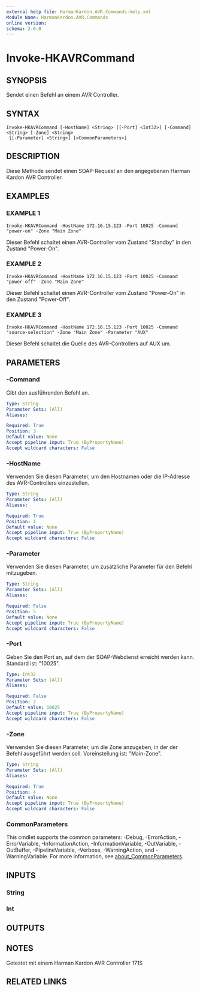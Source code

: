 ```yaml
---
external help file: HarmanKardon.AVR.Commands-help.xml
Module Name: HarmanKardon.AVR.Commands
online version:
schema: 2.0.0
---
```


# Invoke-HKAVRCommand

## SYNOPSIS
Sendet einen Befehl an einem AVR Controller.

## SYNTAX

```
Invoke-HKAVRCommand [-HostName] <String> [[-Port] <Int32>] [-Command] <String> [-Zone] <String>
 [[-Parameter] <String>] [<CommonParameters>]
```

## DESCRIPTION
Diese Methode sendet einen SOAP-Request an den angegebenen Harman Kardon AVR Controller.

## EXAMPLES

### EXAMPLE 1
```
Invoke-HKAVRCommand -HostName 172.16.15.123 -Port 10025 -Command "power-on" -Zone "Main Zone"
```

Dieser Befehl schaltet einen AVR-Controller vom Zustand "Standby" in den Zustand "Power-On".

### EXAMPLE 2
```
Invoke-HKAVRCommand -HostName 172.16.15.123 -Port 10025 -Command "power-off" -Zone "Main Zone"
```

Dieser Befehl schaltet einen AVR-Controller vom Zustand "Power-On" in den Zustand "Power-Off".

### EXAMPLE 3
```
Invoke-HKAVRCommand -HostName 172.16.15.123 -Port 10025 -Command "source-selection" -Zone "Main Zone" -Parameter "AUX"
```

Dieser Befehl schaltet die Quelle des AVR-Controllers auf AUX um.

## PARAMETERS

### -Command
Gibt den ausführenden Befehl an.

```yaml
Type: String
Parameter Sets: (All)
Aliases:

Required: True
Position: 3
Default value: None
Accept pipeline input: True (ByPropertyName)
Accept wildcard characters: False
```

### -HostName
Verwenden Sie diesen Parameter, um den Hostnamen oder die IP-Adresse des AVR-Controllers einzustellen.

```yaml
Type: String
Parameter Sets: (All)
Aliases:

Required: True
Position: 1
Default value: None
Accept pipeline input: True (ByPropertyName)
Accept wildcard characters: False
```

### -Parameter
Verwenden Sie diesen Parameter, um zusätzliche Parameter für den Befehl mitzugeben.

```yaml
Type: String
Parameter Sets: (All)
Aliases:

Required: False
Position: 5
Default value: None
Accept pipeline input: True (ByPropertyName)
Accept wildcard characters: False
```

### -Port
Geben Sie den Port an, auf dem der SOAP-Webdienst erreicht werden kann. Standard ist: "10025".

```yaml
Type: Int32
Parameter Sets: (All)
Aliases:

Required: False
Position: 2
Default value: 10025
Accept pipeline input: True (ByPropertyName)
Accept wildcard characters: False
```

### -Zone
Verwenden Sie diesen Parameter, um die Zone anzugeben, in der der Befehl ausgeführt werden soll. Voreinstellung ist: "Main-Zone".

```yaml
Type: String
Parameter Sets: (All)
Aliases:

Required: True
Position: 4
Default value: None
Accept pipeline input: True (ByPropertyName)
Accept wildcard characters: False
```

### CommonParameters
This cmdlet supports the common parameters: -Debug, -ErrorAction, -ErrorVariable, -InformationAction, -InformationVariable, -OutVariable, -OutBuffer, -PipelineVariable, -Verbose, -WarningAction, and -WarningVariable. For more information, see [about_CommonParameters](http://go.microsoft.com/fwlink/?LinkID=113216).

## INPUTS

### String

### Int

## OUTPUTS

## NOTES
Getestet mit einem Harman Kardon AVR Controller 171S

## RELATED LINKS
